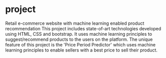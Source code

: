 # project
Retail e-commerce website with machine learning enabled product recommendation
This project includes state-of-art technologies developed using HTML, CSS and bootstrap. It uses machine learning principles to suggest/recommend products to the users on the platform. The unique feature of this project is the 'Price Period Predictor' which uses machine learning principles to enable sellers with a best price to sell their product.

